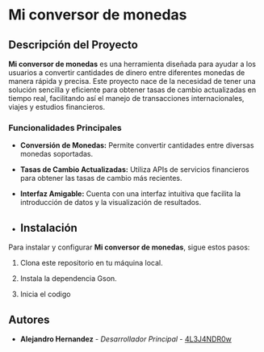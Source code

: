 # Mi conversor de monedas

## Descripción del Proyecto

**Mi conversor de monedas** es una herramienta diseñada para ayudar a los usuarios a convertir cantidades de dinero entre diferentes monedas de manera rápida y precisa. Este proyecto nace de la necesidad de tener una solución sencilla y eficiente para obtener tasas de cambio actualizadas en tiempo real, facilitando así el manejo de transacciones internacionales, viajes y estudios financieros.

### Funcionalidades Principales

- **Conversión de Monedas:** Permite convertir cantidades entre diversas monedas soportadas.
- **Tasas de Cambio Actualizadas:** Utiliza APIs de servicios financieros para obtener las tasas de cambio más recientes.
- **Interfaz Amigable:** Cuenta con una interfaz intuitiva que facilita la introducción de datos y la visualización de resultados.

- ## Instalación

Para instalar y configurar **Mi conversor de monedas**, sigue estos pasos:

1. Clona este repositorio en tu máquina local.

2. Instala la dependencia Gson.

3. Inicia el codigo

## Autores

- **Alejandro Hernandez** - *Desarrollador Principal* - [4L3J4NDR0w](https://github.com/4L3J4NDR0w)


